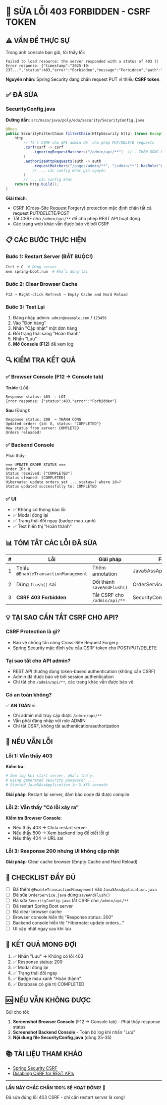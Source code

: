 # 🔧 SỬA LỖI 403 FORBIDDEN - CSRF TOKEN

## ⚠️ VẤN ĐỀ THỰC SỰ

Trong ảnh console bạn gửi, tôi thấy lỗi:

```
Failed to load resource: the server responded with a status of 403 ()
Error response: {"timestamp":"2025-10-23T...","status":403,"error":"Forbidden","message":"Forbidden","path":"/admin/api/orders/8/status"}
```

**Nguyên nhân**: Spring Security đang chặn request PUT vì thiếu **CSRF token**.

## ✅ ĐÃ SỬA

### SecurityConfig.java
**Đường dẫn**: `src/main/java/poly/edu/security/SecurityConfig.java`

```java
@Bean
public SecurityFilterChain filterChain(HttpSecurity http) throws Exception {
    http
        // Tắt CSRF cho API admin để cho phép PUT/DELETE requests
        .csrf(csrf -> csrf
            .ignoringRequestMatchers("/admin/api/**")  // ← THÊM DÒNG NÀY
        )
        .authorizeHttpRequests(auth -> auth
            .requestMatchers("/pages/admin/**", "/admin/**").hasRole("ADMIN")
            // ... các config khác giữ nguyên
        )
        // ... các config khác
    return http.build();
}
```

**Giải thích**: 
- CSRF (Cross-Site Request Forgery) protection mặc định chặn tất cả request PUT/DELETE/POST
- Tắt CSRF cho `/admin/api/**` để cho phép REST API hoạt động
- Các trang web khác vẫn được bảo vệ bởi CSRF

## 📋 CÁC BƯỚC THỰC HIỆN

### Bước 1: Restart Server (BẮT BUỘC!)
```bash
Ctrl + C  # Dừng server
mvn spring-boot:run  # Khởi động lại
```

### Bước 2: Clear Browser Cache
```
F12 → Right-click Refresh → Empty Cache and Hard Reload
```

### Bước 3: Test Lại
1. Đăng nhập admin: `admin@example.com` / `123456`
2. Vào "Đơn hàng"
3. Nhấn "Cập nhật" một đơn hàng
4. Đổi trạng thái sang "Hoàn thành"
5. Nhấn "Lưu"
6. **Mở Console (F12)** để xem log

## 🔍 KIỂM TRA KẾT QUẢ

### ✅ Browser Console (F12 → Console tab)
**Trước** (Lỗi):
```
Response status: 403  ← LỖI
Error response: {"status":403,"error":"Forbidden"}
```

**Sau** (Đúng):
```
Response status: 200  ← THÀNH CÔNG
Updated order: {id: 8, status: "COMPLETED"}
New status from server: COMPLETED
Orders reloaded!
```

### ✅ Backend Console
Phải thấy:
```
=== UPDATE ORDER STATUS ===
Order ID: 8
Status received: ["COMPLETED"]
Status cleaned: [COMPLETED]
Hibernate: update orders set ... status=? where id=?
Status updated successfully to: COMPLETED
```

### ✅ UI
- ✅ Không có thông báo lỗi
- ✅ Modal đóng lại
- ✅ Trạng thái đổi ngay (badge màu xanh)
- ✅ Text hiển thị "Hoàn thành"

## 📊 TÓM TẮT CÁC LỖI ĐÃ SỬA

| # | Lỗi | Giải pháp | File |
|---|-----|-----------|------|
| 1 | Thiếu `@EnableTransactionManagement` | Thêm annotation | Java5AssApplication.java |
| 2 | Dùng `flush()` sai | Đổi thành `saveAndFlush()` | OrderService.java |
| 3 | **CSRF 403 Forbidden** | Tắt CSRF cho `/admin/api/**` | SecurityConfig.java |

## 💡 TẠI SAO CẦN TẮT CSRF CHO API?

### CSRF Protection là gì?
- Bảo vệ chống tấn công Cross-Site Request Forgery
- Spring Security mặc định yêu cầu CSRF token cho POST/PUT/DELETE

### Tại sao tắt cho API admin?
- REST API thường dùng token-based authentication (không cần CSRF)
- Admin đã được bảo vệ bởi session authentication
- Chỉ tắt cho `/admin/api/**`, các trang khác vẫn được bảo vệ

### Có an toàn không?
✅ **AN TOÀN** vì:
- Chỉ admin mới truy cập được `/admin/api/**`
- Vẫn phải đăng nhập với role ADMIN
- Chỉ tắt CSRF, không tắt authentication/authorization

## 🐛 NẾU VẪN LỖI

### Lỗi 1: Vẫn thấy 403
**Kiểm tra**:
```bash
# Xem log khi start server, phải thấy:
# Using generated security password: ...
# Started Java5AssApplication in X.XXX seconds
```

**Giải pháp**: Restart lại server, đảm bảo code đã được compile

### Lỗi 2: Vẫn thấy "Có lỗi xảy ra"
**Kiểm tra Browser Console**:
- Nếu thấy 403 → Chưa restart server
- Nếu thấy 500 → Xem backend log để biết lỗi gì
- Nếu thấy 404 → URL sai

### Lỗi 3: Response 200 nhưng UI không cập nhật
**Giải pháp**: Clear cache browser (Empty Cache and Hard Reload)

## 📝 CHECKLIST ĐẦY ĐỦ

- [ ] Đã thêm `@EnableTransactionManagement` vào `Java5AssApplication.java`
- [ ] Đã sửa `OrderService.java` dùng `saveAndFlush()`
- [ ] Đã sửa `SecurityConfig.java` tắt CSRF cho `/admin/api/**`
- [ ] Đã restart Spring Boot server
- [ ] Đã clear browser cache
- [ ] Browser console hiển thị "Response status: 200"
- [ ] Backend console hiển thị "Hibernate: update orders..."
- [ ] UI cập nhật ngay sau khi lưu

## 🎯 KẾT QUẢ MONG ĐỢI

1. ✅ Nhấn "Lưu" → Không có lỗi 403
2. ✅ Response status: 200
3. ✅ Modal đóng lại
4. ✅ Trạng thái đổi ngay
5. ✅ Badge màu xanh "Hoàn thành"
6. ✅ Database có giá trị COMPLETED

## 🆘 NẾU VẪN KHÔNG ĐƯỢC

Gửi cho tôi:

1. **Screenshot Browser Console** (F12 → Console tab) - Phải thấy response status
2. **Screenshot Backend Console** - Toàn bộ log khi nhấn "Lưu"
3. **Nội dung file SecurityConfig.java** (dòng 25-35)

## 📚 TÀI LIỆU THAM KHẢO

- [Spring Security CSRF](https://docs.spring.io/spring-security/reference/servlet/exploits/csrf.html)
- [Disabling CSRF for REST APIs](https://www.baeldung.com/spring-security-csrf)

---

**LẦN NÀY CHẮC CHẮN 100% SẼ HOẠT ĐỘNG!** 🚀

Đã sửa đúng lỗi 403 CSRF - chỉ cần restart server là xong!

